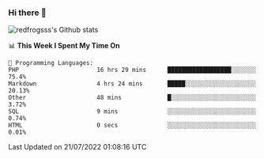 ### Hi there 👋

<img src="https://github-readme-stats.vercel.app/api?username=redfrogsss&show_icons=true" alt="redfrogsss's Github stats"></img>

<!--START_SECTION:waka-->
📊 **This Week I Spent My Time On** 

```text
💬 Programming Languages: 
PHP                      16 hrs 29 mins      ██████████████████░░░░░░░   75.4% 
Markdown                 4 hrs 24 mins       █████░░░░░░░░░░░░░░░░░░░░   20.13% 
Other                    48 mins             █░░░░░░░░░░░░░░░░░░░░░░░░   3.72% 
SQL                      9 mins              ░░░░░░░░░░░░░░░░░░░░░░░░░   0.74% 
HTML                     0 secs              ░░░░░░░░░░░░░░░░░░░░░░░░░   0.01%

```


 Last Updated on 21/07/2022 01:08:16 UTC
<!--END_SECTION:waka-->